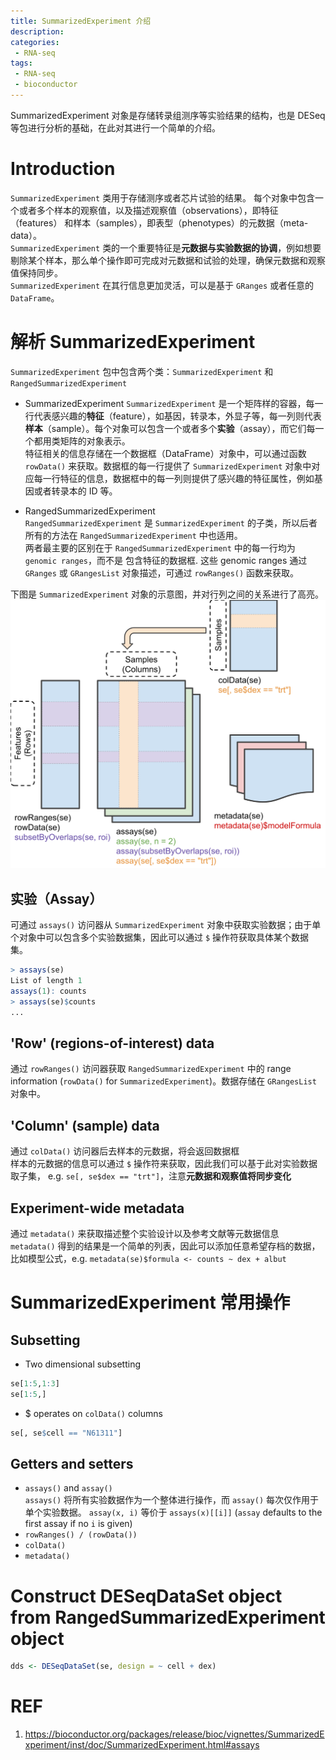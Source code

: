 ```yaml
---
title: SummarizedExperiment 介绍
description: 
categories:
 - RNA-seq
tags:
 - RNA-seq
 - bioconductor
---
```


SummarizedExperiment 对象是存储转录组测序等实验结果的结构，也是 DESeq 等包进行分析的基础，在此对其进行一个简单的介绍。

<!-- more -->

# Introduction  
`SummarizedExperiment` 类用于存储测序或者芯片试验的结果。 每个对象中包含一个或者多个样本的观察值，以及描述观察值（observations），即特征（features） 和样本（samples），即表型（phenotypes）的元数据（meta-data）。  
`SummarizedExperiment` 类的一个重要特征是**元数据与实验数据的协调**，例如想要剔除某个样本，那么单个操作即可完成对元数据和试验的处理，确保元数据和观察值保持同步。  
`SummarizedExperiment` 在其行信息更加灵活，可以是基于 `GRanges` 或者任意的 `DataFrame`。  
  
# 解析 SummarizedExperiment  
`SummarizedExperiment` 包中包含两个类：`SummarizedExperiment` 和 `RangedSummarizedExperiment`  
  
* SummarizedExperiment
  `SummarizedExperiment` 是一个矩阵样的容器，每一行代表感兴趣的**特征**（feature），如基因，转录本，外显子等，每一列则代表**样本**（sample）。每个对象可以包含一个或者多个**实验**（assay），而它们每一个都用类矩阵的对象表示。  
  特征相关的信息存储在一个数据框（DataFrame）对象中，可以通过函数 `rowData()` 来获取。数据框的每一行提供了 `SummarizedExperiment` 对象中对应每一行特征的信息，数据框中的每一列则提供了感兴趣的特征属性，例如基因或者转录本的 ID 等。  

* RangedSummarizedExperiment  
  `RangedSummarizedExperiment` 是 `SummarizedExperiment` 的子类，所以后者所有的方法在 `RangedSummarizedExperiment` 中也适用。  
  两者最主要的区别在于 `RangedSummarizedExperiment` 中的每一行均为 `genomic ranges`，而不是 包含特征的数据框. 这些 genomic ranges 通过 `GRanges` 或 `GRangesList` 对象描述，可通过 `rowRanges()` 函数来获取。  
  
下图是 `SummarizedExperiment` 对象的示意图，并对行列之间的关系进行了高亮。  
![SummarizedExperiment](/img/2018-09-07-SummarizedExperiment/SummarizedExperiment.svg)  
  
## 实验（Assay）  
可通过 `assays()` 访问器从 `SummarizedExperiment` 对象中获取实验数据；由于单个对象中可以包含多个实验数据集，因此可以通过 `$` 操作符获取具体某个数据集。  
```R  
> assays(se)
List of length 1
assays(1): counts  
> assays(se)$counts  
...  
```  
  
## 'Row' (regions-of-interest) data  
通过 `rowRanges()` 访问器获取 `RangedSummarizedExperiment` 中的 range information (`rowData()` for `SummarizedExperiment`)。数据存储在 `GRangesList` 对象中。  
  
## 'Column' (sample) data  
通过 `colData()` 访问器后去样本的元数据，将会返回数据框  
样本的元数据的信息可以通过 `$` 操作符来获取，因此我们可以基于此对实验数据取子集， e.g. `se[, se$dex == "trt"]`，注意**元数据和观察值将同步变化**  
  
## Experiment-wide metadata  
通过 `metadata()` 来获取描述整个实验设计以及参考文献等元数据信息  
`metadata()` 得到的结果是一个简单的列表，因此可以添加任意希望存档的数据，比如模型公式，e.g. `metadata(se)$formula <- counts ~ dex + albut`  
  
# SummarizedExperiment 常用操作  
## Subsetting  
* Two dimensional subsetting  
```R
se[1:5,1:3] 
se[1:5,] 
```  
* $ operates on `colData()` columns  
```R  
se[, se$cell == "N61311"]  
```  

## Getters and setters  
* `assays()` and `assay()`  
  `assays()` 将所有实验数据作为一个整体进行操作，而 `assay()` 每次仅作用于单个实验数据。 `assay(x, i)` 等价于 `assays(x)[[i]]` (`assay` defaults to the first assay if no `i` is given)  
* `rowRanges() / (rowData())`  
* `colData()`  
* `metadata()`  

# Construct DESeqDataSet object from RangedSummarizedExperiment object  
```R  
dds <- DESeqDataSet(se, design = ~ cell + dex)  
```  
  
# REF  
1. https://bioconductor.org/packages/release/bioc/vignettes/SummarizedExperiment/inst/doc/SummarizedExperiment.html#assays  
